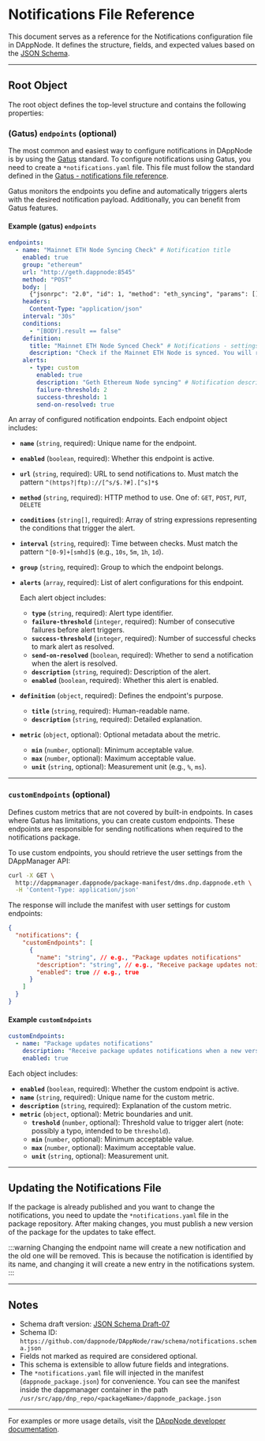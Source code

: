 # Notifications File Reference

This document serves as a reference for the Notifications configuration file in DAppNode. It defines the structure, fields, and expected values based on the [JSON Schema](https://github.com/dappnode/DAppNode/raw/schema/notifications.schema.json).

---

## Root Object

The root object defines the top-level structure and contains the following properties:

### (Gatus) `endpoints` (optional)

The most common and easiest way to configure notifications in DAppNode is by using the [Gatus](https://github.com/TwiN/gatus) standard. To configure notifications using Gatus, you need to create a `*notifications.yaml` file. This file must follow the standard defined in the [Gatus - notifications file reference](https://docs.dappnode.io/docs/dev/references/notifications).

Gatus monitors the endpoints you define and automatically triggers alerts with the desired notification payload. Additionally, you can benefit from Gatus features.

#### Example (gatus) `endpoints`

```yaml
endpoints:
  - name: "Mainnet ETH Node Syncing Check" # Notification title
    enabled: true
    group: "ethereum"
    url: "http://geth.dappnode:8545"
    method: "POST"
    body: |
      {"jsonrpc": "2.0", "id": 1, "method": "eth_syncing", "params": []}
    headers:
      Content-Type: "application/json"
    interval: "30s"
    conditions:
      - "[BODY].result == false"
    definition:
      title: "Mainnet ETH Node Synced Check" # Notifications - settings: title of the notification to be configured
      description: "Check if the Mainnet ETH Node is synced. You will receive a notification if the node is syncing and another one when it is synced." # Notifications - settings: description of the notification to be configured
    alerts:
      - type: custom
        enabled: true
        description: "Geth Ethereum Node syncing" # Notification description
        failure-threshold: 2
        success-threshold: 1
        send-on-resolved: true
```

An array of configured notification endpoints. Each endpoint object includes:

- **`name`** (`string`, required): Unique name for the endpoint.
- **`enabled`** (`boolean`, required): Whether this endpoint is active.
- **`url`** (`string`, required): URL to send notifications to. Must match the pattern `^(https?|ftp)://[^s/$.?#].[^s]*$`
- **`method`** (`string`, required): HTTP method to use. One of: `GET`, `POST`, `PUT`, `DELETE`
- **`conditions`** (`string[]`, required): Array of string expressions representing the conditions that trigger the alert.
- **`interval`** (`string`, required): Time between checks. Must match the pattern `^[0-9]+[smhd]$` (e.g., `10s`, `5m`, `1h`, `1d`).
- **`group`** (`string`, required): Group to which the endpoint belongs.
- **`alerts`** (`array`, required): List of alert configurations for this endpoint.

  Each alert object includes:

  - **`type`** (`string`, required): Alert type identifier.
  - **`failure-threshold`** (`integer`, required): Number of consecutive failures before alert triggers.
  - **`success-threshold`** (`integer`, required): Number of successful checks to mark alert as resolved.
  - **`send-on-resolved`** (`boolean`, required): Whether to send a notification when the alert is resolved.
  - **`description`** (`string`, required): Description of the alert.
  - **`enabled`** (`boolean`, required): Whether this alert is enabled.

- **`definition`** (`object`, required): Defines the endpoint's purpose.
  - **`title`** (`string`, required): Human-readable name.
  - **`description`** (`string`, required): Detailed explanation.
- **`metric`** (`object`, optional): Optional metadata about the metric.
  - **`min`** (`number`, optional): Minimum acceptable value.
  - **`max`** (`number`, optional): Maximum acceptable value.
  - **`unit`** (`string`, optional): Measurement unit (e.g., `%`, `ms`).

---

### `customEndpoints` (optional)

Defines custom metrics that are not covered by built-in endpoints. In cases where Gatus has limitations, you can create custom endpoints. These endpoints are responsible for sending notifications when required to the notifications package.

To use custom endpoints, you should retrieve the user settings from the DAppManager API:

```bash
curl -X GET \
  http://dappmanager.dappnode/package-manifest/dms.dnp.dappnode.eth \
  -H 'Content-Type: application/json'
```

The response will include the manifest with user settings for custom endpoints:

```json
{
  "notifications": {
    "customEndpoints": [
      {
        "name": "string", // e.g., "Package updates notifications"
        "description": "string", // e.g., "Receive package updates notifications when a new version is available."
        "enabled": true // e.g., true
      }
    ]
  }
}
```

#### Example `customEndpoints`

```yaml
customEndpoints:
  - name: "Package updates notifications"
    description: "Receive package updates notifications when a new version is available."
    enabled: true
```

Each object includes:

- **`enabled`** (`boolean`, required): Whether the custom endpoint is active.
- **`name`** (`string`, required): Unique name for the custom metric.
- **`description`** (`string`, required): Explanation of the custom metric.
- **`metric`** (`object`, optional): Metric boundaries and unit.
  - **`treshold`** (`number`, optional): Threshold value to trigger alert (note: possibly a typo, intended to be `threshold`).
  - **`min`** (`number`, optional): Minimum acceptable value.
  - **`max`** (`number`, optional): Maximum acceptable value.
  - **`unit`** (`string`, optional): Measurement unit.

---

## Updating the Notifications File

If the package is already published and you want to change the notifications, you need to update the `*notifications.yaml` file in the package repository. After making changes, you must publish a new version of the package for the updates to take effect.

:::warning
Changing the endpoint name will create a new notification and the old one will be removed. This is because the notification is identified by its name, and changing it will create a new entry in the notifications system.
:::

---

## Notes

- Schema draft version: [JSON Schema Draft-07](http://json-schema.org/draft-07/schema#)
- Schema ID: `https://github.com/dappnode/DAppNode/raw/schema/notifications.schema.json`
- Fields not marked as required are considered optional.
- This schema is extensible to allow future fields and integrations.
- The `*notifications.yaml` file will injected in the manifest (`dappnode_package.json`) for convenience. You can see the manifest inside the dappmanager container in the path `/usr/src/app/dnp_repo/<packageName>/dappnode_package.json`

---

For examples or more usage details, visit the [DAppNode developer documentation](https://docs.dappnode.io).
